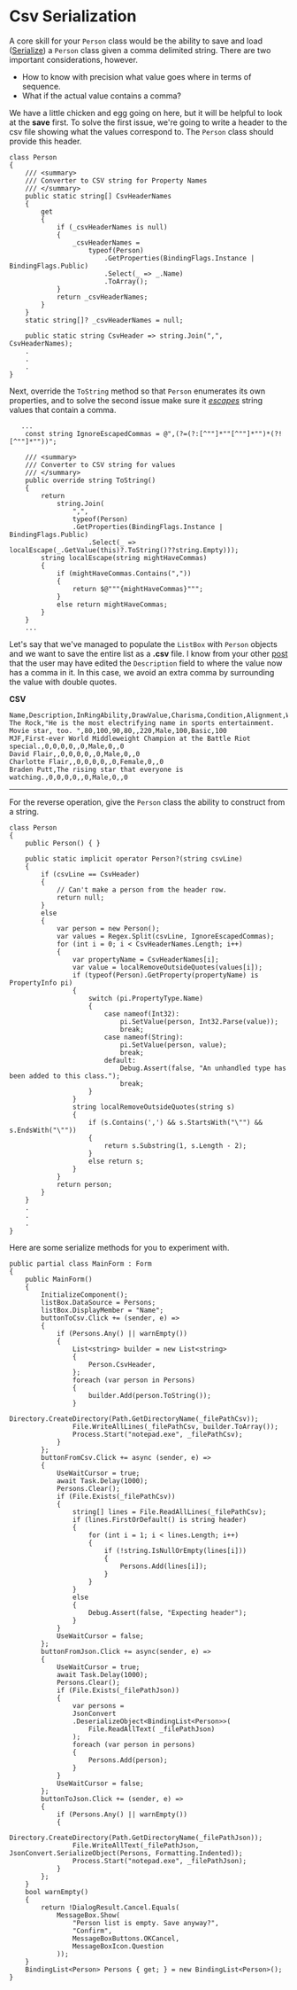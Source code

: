 # Csv Serialization

A core skill for your `Person` class would be the ability to save and load ([Serialize](https://learn.microsoft.com/en-us/dotnet/standard/serialization/)) a `Person` class given a comma delimited string. There are two important considerations, however.
- How to know with precision what value goes where in terms of sequence.
- What if the actual value contains a comma?

We have a little chicken and egg going on here, but it will be helpful to look at the **save** first. To solve the first issue, we're going to write a header to the csv file showing what the values correspond to. The `Person` class should provide this header.

```
class Person
{
    /// <summary>
    /// Converter to CSV string for Property Names
    /// </summary>
    public static string[] CsvHeaderNames
    {
        get
        {
            if (_csvHeaderNames is null)
            {
                _csvHeaderNames =
                    typeof(Person)
                        .GetProperties(BindingFlags.Instance | BindingFlags.Public)
                        .Select(_ => _.Name)
                        .ToArray();
            }
            return _csvHeaderNames;
        }
    }
    static string[]? _csvHeaderNames = null;

    public static string CsvHeader => string.Join(",", CsvHeaderNames);
    .
    .
    .
}
```

Next, override the `ToString` method so that `Person` enumerates its own properties, and to solve the second issue make sure it [_escapes_](https://hawq.apache.org/docs/userguide/2.3.0.0-incubating/datamgmt/load/g-escaping-in-csv-formatted-files.html#:~:text=By%20default%2C%20the%20escape%20character,declare%20a%20different%20escape%20character.) string values that contain a comma.

```
   ...
    const string IgnoreEscapedCommas = @",(?=(?:[^""]*""[^""]*"")*(?![^""]*""))";

    /// <summary>
    /// Converter to CSV string for values
    /// </summary>
    public override string ToString()
    {
        return
            string.Join(
                ",",
                typeof(Person)
                .GetProperties(BindingFlags.Instance | BindingFlags.Public)
                    .Select(_ => localEscape(_.GetValue(this)?.ToString()??string.Empty)));
        string localEscape(string mightHaveCommas)
        {
            if (mightHaveCommas.Contains(","))
            {
                return $@"""{mightHaveCommas}""";
            }
            else return mightHaveCommas;
        }
    }
    ...
```


Let's say that we've managed to populate the `ListBox` with `Person` objects and we want to save the entire list as a **.csv** file. I know from your other [post](https://stackoverflow.com/q/77519303/5438626) that the user may have edited the `Description` field to where the value now has a comma in it. In this case, we avoid an extra comma by surrounding the value with double quotes.

**CSV**
```
Name,Description,InRingAbility,DrawValue,Charisma,Condition,Alignment,Weight,Gender,Morale,RingStyle,MicSkills
The Rock,"He is the most electrifying name in sports entertainment. Movie star, too. ",80,100,90,80,,220,Male,100,Basic,100
MJF,First-ever World Middleweight Champion at the Battle Riot special.,0,0,0,0,,0,Male,0,,0
David Flair,,0,0,0,0,,0,Male,0,,0
Charlotte Flair,,0,0,0,0,,0,Female,0,,0
Braden Putt,The rising star that everyone is watching.,0,0,0,0,,0,Male,0,,0
```

___

For the reverse operation, give the `Person` class the ability to construct from a string.

```
class Person
{
    public Person() { }

    public static implicit operator Person?(string csvLine)
    {
        if (csvLine == CsvHeader)
        {
            // Can't make a person from the header row.
            return null;
        }
        else
        {
            var person = new Person();
            var values = Regex.Split(csvLine, IgnoreEscapedCommas);
            for (int i = 0; i < CsvHeaderNames.Length; i++)
            {
                var propertyName = CsvHeaderNames[i];
                var value = localRemoveOutsideQuotes(values[i]);
                if (typeof(Person).GetProperty(propertyName) is PropertyInfo pi)
                {
                    switch (pi.PropertyType.Name)
                    {
                        case nameof(Int32):
                            pi.SetValue(person, Int32.Parse(value));
                            break;
                        case nameof(String):
                            pi.SetValue(person, value);
                            break;
                        default:
                            Debug.Assert(false, "An unhandled type has been added to this class.");
                            break;
                    }
                }
                string localRemoveOutsideQuotes(string s)
                {
                    if (s.Contains(',') && s.StartsWith("\"") && s.EndsWith("\""))
                    {
                        return s.Substring(1, s.Length - 2);
                    }
                    else return s;
                }
            }
            return person;
        }
    }
    .
    .
    .
}
```

Here are some serialize methods for you to experiment with.

```
public partial class MainForm : Form
{
    public MainForm()
    {
        InitializeComponent();
        listBox.DataSource = Persons;
        listBox.DisplayMember = "Name";
        buttonToCsv.Click += (sender, e) =>
        {
            if (Persons.Any() || warnEmpty())
            {
                List<string> builder = new List<string>
                {
                    Person.CsvHeader,
                };
                foreach (var person in Persons)
                {
                    builder.Add(person.ToString());
                }
                Directory.CreateDirectory(Path.GetDirectoryName(_filePathCsv));
                File.WriteAllLines(_filePathCsv, builder.ToArray());
                Process.Start("notepad.exe", _filePathCsv);
            }
        };
        buttonFromCsv.Click += async (sender, e) =>
        {
            UseWaitCursor = true;
            await Task.Delay(1000);
            Persons.Clear();
            if (File.Exists(_filePathCsv))
            {
                string[] lines = File.ReadAllLines(_filePathCsv);
                if (lines.FirstOrDefault() is string header)
                {
                    for (int i = 1; i < lines.Length; i++)
                    {
                        if (!string.IsNullOrEmpty(lines[i]))
                        {
                            Persons.Add(lines[i]);
                        }
                    }
                }
                else
                {
                    Debug.Assert(false, "Expecting header");
                }
            }
            UseWaitCursor = false;
        };
        buttonFromJson.Click += async(sender, e) =>
        {
            UseWaitCursor = true;
            await Task.Delay(1000);
            Persons.Clear();
            if (File.Exists(_filePathJson))
            {
                var persons = 
                JsonConvert
                .DeserializeObject<BindingList<Person>>(
                    File.ReadAllText( _filePathJson)
                );
                foreach (var person in persons)
                {
                    Persons.Add(person);
                }
            }
            UseWaitCursor = false;
        };
        buttonToJson.Click += (sender, e) =>
        {
            if (Persons.Any() || warnEmpty())
            {
                Directory.CreateDirectory(Path.GetDirectoryName(_filePathJson));
                File.WriteAllText(_filePathJson, JsonConvert.SerializeObject(Persons, Formatting.Indented));
                Process.Start("notepad.exe", _filePathJson);
            }
        };
    }
    bool warnEmpty()
    {
        return !DialogResult.Cancel.Equals(
            MessageBox.Show(
                "Person list is empty. Save anyway?",
                "Confirm",
                MessageBoxButtons.OKCancel,
                MessageBoxIcon.Question
            ));
    }
    BindingList<Person> Persons { get; } = new BindingList<Person>();
}
```
